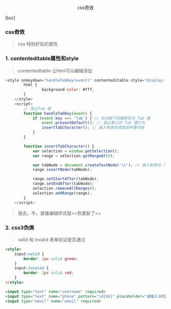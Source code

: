 <center>css奇效</center>



[toc]





### css奇效

> css 特别好玩的属性



### 1. contenteditable属性和style

> contenteditable 让html可以编辑添加

```js
<style onkeydown="handleTabKey(event)" contenteditable style="display: block; -webkit-user-modify: read-write-plaintext-only;"">
        html {
                background-color: #fff;
        }
    </style>
    <script>
        // 阻止Tab 键
        function handleTabKey(event) {
            if (event.key === 'Tab') { // 检测按下的键是否为 Tab 键
                event.preventDefault(); // 阻止默认的 Tab 键行为
                insertTabCharacter(); // 插入制表符或其他所需内容
            }
        }

        function insertTabCharacter() {
            var selection = window.getSelection();
            var range = selection.getRangeAt(0);

            var tabNode = document.createTextNode('\t'); // 插入制表符（可以根据需求修改）
            range.insertNode(tabNode);

            range.setStartAfter(tabNode);
            range.setEndAfter(tabNode);
            selection.removeAllRanges();
            selection.addRange(range);
        }
    </script>
```

> 我去，牛。直接编辑样式就==热更新了==






### 2. css3伪类

> valid 和  invalid 表单验证是否通过

```html
<style>
    input:valid {
        border: 2px solid green;
    }
    input:invalid {
        border: 2px solid red;
    }
</style>

<input type="text" name="username" required>
<input type="text" name="phone" pattern="\d{10}" placeholder="请输入10位数字">
<input type="email" name="email" required>
```





